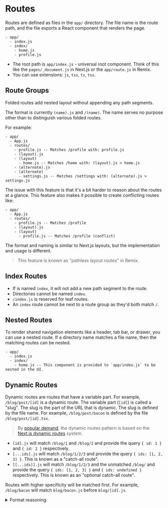 # Routes

Routes are defined as files in the `app/` directory. The file name is the route path, and the file exports a React component that renders the page.

```
- app/
  - index.js
  - index/
    - home.js
    - profile.js
```

- The root path is `app/index.js` - universal root component. Think of this like the `pages/_document.js` in Next.js or the `app/route.js` in Remix.
- You can use extensions: `js`, `tsx`, `ts`, `tsx`.
<!-- - Platform extensions like `.ios.js` or `.native.ts` are not supported in the `app/` directory. -->

## Route Groups

Folded routes add nested layout without appending any path segments.

The format is currently `(name).js` and `/(name)`. The name serves no purpose other than to distinguish various folded routes.

For example:

```
- app/
  - App.js
  - routes/
    - profile.js -- Matches /profile with: profile.js
    - (layout).js
    - (layout)
      - home.js -- Matches /home with: (layout).js > home.js
    - (alternate).js
    - (alternate)
      - settings.js -- Matches /settings with: (alternate).js > settings.js
```

The issue with this feature is that it's a bit harder to reason about the routes at a glance. This feature also makes it possible to create conflicting routes like:

```
- app/
  - App.js
  - routes/
    - profile.js -- Matches /profile
    - (layout).js
    - (layout)
      - profile.js -- Matches /profile (conflict)
```

The format and naming is similar to Next.js layouts, but the implementation and usage is different.

> This feature is known as "pathless layout routes" in Remix.

## Index Routes

- If is named `index`, it will not add a new path segment to the route.
- Directories cannot be named `index`.
- `/index.js` is reserved for leaf routes.
- An `index` route cannot be next to a route group as they'd both match `/`.

## Nested Routes

To render shared navigation elements like a header, tab bar, or drawer, you can use a nested route. If a directory name matches a file name, then the matching routes can be nested.

```
- app/
  - index.js
  - index/
    - home.js -- This component is provided to `app/index.js` to be nested in the UI.
```

## Dynamic Routes

Dynamic routes are routes that have a variable part. For example, `/blog/post/[id]` is a dynamic route. The variable part (`[id]`) is called a "slug". The slug is the part of the URL that is dynamic. The slug is defined by the file name. For example, `/blog/post/bacon` is defined by the file `/blog/post/[id].tsx`.

> By [popular demand](https://twitter.com/Baconbrix/status/1567538444246589441), the dynamic routes pattern is based on the [Next.js dynamic routes](https://nextjs.org/docs/routing/dynamic-routes) system.

- `[id].js` will match `/blog/1` and `/blog/2` and provide the query `{ id: 1 }` and `{ id: 2 }` respectively.
- `[...ids].js` will match `/blog/1/2/3` and provide the query `{ ids: [1, 2, 3] }`. This is known as a "catch-all route".
- `[[...ids]].js` will match `/blog/1/2/3` and the unmatched `/blog/` and provide the query `{ ids: [1, 2, 3] }` and `{ ids: undefined }` respectively. This is known as an "optional catch-all route".

Routes with higher specificity will be matched first. For example, `/blog/bacon` will match `blog/bacon.js` before `blog/[id].js`.

<details>
  <summary>Format reasoning</summary>

There are a couple different ways to implement dynamic routes, here are some existing formats:

| Format              | Framework        |
| ------------------- | ---------------- |
| `/blog/[id].js`     | Next.js          |
| `/blog/[id].svelte` | SvelteKit        |
| `/blog/$id.js`      | Remix            |
| `/blog/:id.js`      | React Navigation |

> The React Navigation version is an implementation detail and not used for the route name.

Due to my indifference, I had a [Twitter poll](https://twitter.com/Baconbrix/status/1567538444246589441) to decide on the format. The winner was `/blog/[id].js`. The runner-up was a made up format `*.js`, and last was the Remix style.

**Related**

- [Redwood cells](https://redwoodjs.com/docs/cells)
- [Remix](https://remix.run/docs/en/v1/routing/file-system-routing)
- [`react-router`](https://reactrouter.com/web/guides/quick-start)
- [Next.js layouts RFC, pt. 1](https://nextjs.org/blog/layouts-rfc)

</details>
